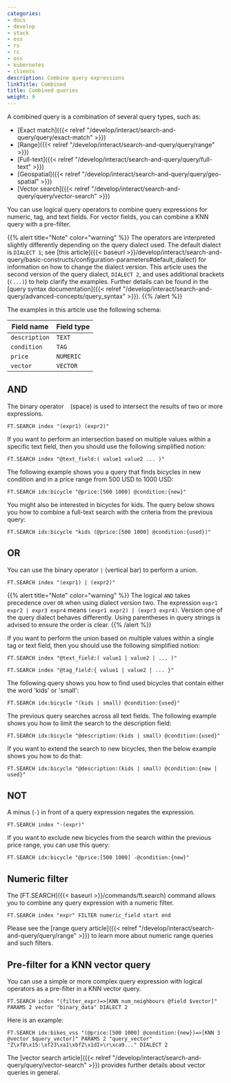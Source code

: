 ```yaml
---
categories:
- docs
- develop
- stack
- oss
- rs
- rc
- oss
- kubernetes
- clients
description: Combine query expressions
linkTitle: Combined
title: Combined queries
weight: 9
---
```


A combined query is a combination of several query types, such as:

* [Exact match]({{< relref "/develop/interact/search-and-query/query/exact-match" >}})
* [Range]({{< relref "/develop/interact/search-and-query/query/range" >}})
* [Full-text]({{< relref "/develop/interact/search-and-query/query/full-text" >}})
* [Geospatial]({{< relref "/develop/interact/search-and-query/query/geo-spatial" >}})
* [Vector search]({{< relref "/develop/interact/search-and-query/query/vector-search" >}})

You can use logical query operators to combine query expressions for numeric, tag, and text fields. For vector fields, you can combine a KNN query with a pre-filter.

{{% alert title="Note" color="warning" %}}
The operators are interpreted slightly differently depending on the query dialect used. The default dialect is `DIALECT 1`; see [this article]({{< baseurl >}}/develop/interact/search-and-query/basic-constructs/configuration-parameters#default_dialect) for information on how to change the dialect version. This article uses the second version of the query dialect, `DIALECT 2`, and uses additional brackets (`(...)`) to help clarify the examples. Further details can be found in the [query syntax documentation]({{< relref "/develop/interact/search-and-query/advanced-concepts/query_syntax" >}}). 
{{% /alert  %}}

The examples in this article use the following schema:

| Field name    | Field type   |
| -----------   | ----------   |
| `description` | `TEXT`       |
| `condition`   | `TAG`        |
| `price`       | `NUMERIC`    |
| `vector`      | `VECTOR`     |

## AND

The binary operator ` ` (space) is used to intersect the results of two or more expressions.

```
FT.SEARCH index "(expr1) (expr2)"
```

If you want to perform an intersection based on multiple values within a specific text field, then you should use the following simplified notion:

```
FT.SEARCH index "@text_field:( value1 value2 ... )"
```

The following example shows you a query that finds bicycles in new condition and in a price range from 500 USD to 1000 USD:

```
FT.SEARCH idx:bicycle "@price:[500 1000] @condition:{new}"
```

You might also be interested in bicycles for kids. The query below shows you how to combine a full-text search with the criteria from the previous query:

```
FT.SEARCH idx:bicycle "kids (@price:[500 1000] @condition:{used})"
```

## OR

You can use the binary operator `|` (vertical bar) to perform a union.

```
FT.SEARCH index "(expr1) | (expr2)"
```

{{% alert title="Note" color="warning" %}}
The logical `AND` takes precedence over `OR` when using dialect version two. The expression `expr1 expr2 | expr3 expr4` means `(expr1 expr2) | (expr3 expr4)`. Version one of the query dialect behaves differently. Using parentheses in query strings is advised to ensure the order is clear.
 {{% /alert  %}}


If you want to perform the union based on multiple values within a single tag or text field, then you should use the following simplified notion:

```
FT.SEARCH index "@text_field:( value1 | value2 | ... )"
```

```
FT.SEARCH index "@tag_field:{ value1 | value2 | ... }"
```

The following query shows you how to find used bicycles that contain either the word 'kids' or 'small':

```
FT.SEARCH idx:bicycle "(kids | small) @condition:{used}"
```

The previous query searches across all text fields. The following example shows you how to limit the search to the description field:

```
FT.SEARCH idx:bicycle "@description:(kids | small) @condition:{used}"
```

If you want to extend the search to new bicycles, then the below example shows you how to do that:

```
FT.SEARCH idx:bicycle "@description:(kids | small) @condition:{new | used}"
```

## NOT

A minus (`-`) in front of a query expression negates the expression.

```
FT.SEARCH index "-(expr)"
```

If you want to exclude new bicycles from the search within the previous price range, you can use this query:

```
FT.SEARCH idx:bicycle "@price:[500 1000] -@condition:{new}"
```

## Numeric filter

The [FT.SEARCH]({{< baseurl >}}/commands/ft.search) command allows you to combine any query expression with a numeric filter.

```
FT.SEARCH index "expr" FILTER numeric_field start end
```

Please see the [range query article]({{< relref "/develop/interact/search-and-query/query/range" >}}) to learn more about numeric range queries and such filters.


## Pre-filter for a KNN  vector query

You can use a simple or more complex query expression with logical operators as a pre-filter in a KNN vector query. 

```
FT.SEARCH index "(filter_expr)=>[KNN num_neighbours @field $vector]" PARAMS 2 vector "binary_data" DIALECT 2
```

Here is an example:

```
FT.SEARCH idx:bikes_vss "(@price:[500 1000] @condition:{new})=>[KNN 3 @vector $query_vector]" PARAMS 2 "query_vector" "Z\xf8\x15:\xf23\xa1\xbfZ\x1dI>\r\xca9..." DIALECT 2
```

The [vector search article]({{< relref "/develop/interact/search-and-query/query/vector-search" >}}) provides further details about vector queries in general.
